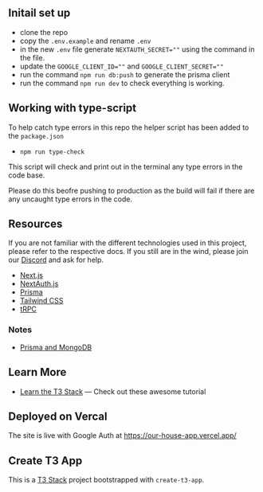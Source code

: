 ## Initail set up

- clone the repo
- copy the `.env.example` and rename `.env`
- in the new `.env` file generate `NEXTAUTH_SECRET=""` using the command in the file. 
- update the `GOOGLE_CLIENT_ID=""` and `GOOGLE_CLIENT_SECRET=""`
- run the command `npm run db:push` to generate the prisma client
- run the command `npm run dev` to check everything is working.

## Working with type-script

To help catch type errors in this repo the helper script has been added to the `package.json`
- `npm run type-check`

This script will check and print out in the terminal any type errors in the code base.

Please do this beofre pushing to production as the build will fail if there are any uncaught type errors in the code.


## Resources

If you are not familiar with the different technologies used in this project, please refer to the respective docs. If you still are in the wind, please join our [Discord](https://t3.gg/discord) and ask for help.

- [Next.js](https://nextjs.org)
- [NextAuth.js](https://next-auth.js.org)
- [Prisma](https://prisma.io)
- [Tailwind CSS](https://tailwindcss.com)
- [tRPC](https://trpc.io)

### Notes

- [Prisma and MongoDB](https://www.prisma.io/docs/orm/overview/databases/mongodb)

## Learn More

- [Learn the T3 Stack](https://create.t3.gg/en/faq#what-learning-resources-are-currently-available) — Check out these awesome tutorial

## Deployed on Vercal

The site is live with Google Auth at https://our-house-app.vercel.app/

## Create T3 App

This is a [T3 Stack](https://create.t3.gg/) project bootstrapped with `create-t3-app`.